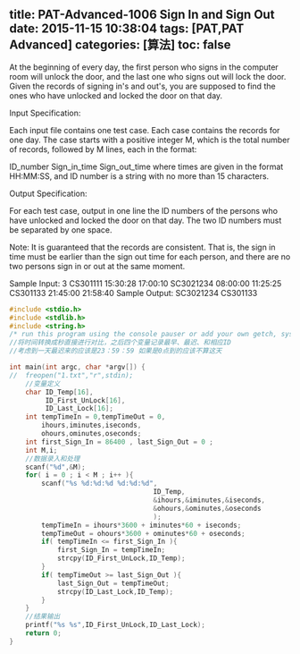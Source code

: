 title: PAT-Advanced-1006 Sign In and Sign Out 
date: 2015-11-15 10:38:04
tags: [PAT,PAT Advanced]
categories: [算法]
toc: false
---
At the beginning of every day, the first person who signs in the computer room will unlock the door, and the last one who signs out will lock the door. Given the re<!--more-->cords of signing in's and out's, you are supposed to find the ones who have unlocked and locked the door on that day.

Input Specification:

Each input file contains one test case. Each case contains the records for one day. The case starts with a positive integer M, which is the total number of records, followed by M lines, each in the format:

ID_number Sign_in_time Sign_out_time
where times are given in the format HH:MM:SS, and ID number is a string with no more than 15 characters.

Output Specification:

For each test case, output in one line the ID numbers of the persons who have unlocked and locked the door on that day. The two ID numbers must be separated by one space.

Note: It is guaranteed that the records are consistent. That is, the sign in time must be earlier than the sign out time for each person, and there are no two persons sign in or out at the same moment.

Sample Input:
3
CS301111 15:30:28 17:00:10
SC3021234 08:00:00 11:25:25
CS301133 21:45:00 21:58:40
Sample Output:
SC3021234 CS301133
```c
#include <stdio.h>
#include <stdlib.h>
#include <string.h>
/* run this program using the console pauser or add your own getch, system("pause") or input loop */
//将时间转换成秒直接进行对比，之后四个变量记录最早、最迟、和相应ID 
//考虑到一天最迟来的应该是23：59：59 如果是0点到的应该不算这天 

int main(int argc, char *argv[]) {
//  freopen("1.txt","r",stdin);
    //变量定义
    char ID_Temp[16],
         ID_First_UnLock[16], 
         ID_Last_Lock[16];
    int tempTimeIn = 0,tempTimeOut = 0,
        ihours,iminutes,iseconds,
        ohours,ominutes,oseconds;
    int first_Sign_In = 86400 , last_Sign_Out = 0 ;
    int M,i;
    //数据录入和处理
    scanf("%d",&M);
    for( i = 0 ; i < M ; i++ ){
        scanf("%s %d:%d:%d %d:%d:%d",
                                    ID_Temp,
                                    &ihours,&iminutes,&iseconds,
                                    &ohours,&ominutes,&oseconds
                                    );
        tempTimeIn = ihours*3600 + iminutes*60 + iseconds;                      
        tempTimeOut = ohours*3600 + ominutes*60 + oseconds; 
        if( tempTimeIn <= first_Sign_In ){
            first_Sign_In = tempTimeIn;
            strcpy(ID_First_UnLock,ID_Temp);
        }
        if( tempTimeOut >= last_Sign_Out ){
            last_Sign_Out = tempTimeOut;
            strcpy(ID_Last_Lock,ID_Temp);
        }                   
    }   
    //结果输出 
    printf("%s %s",ID_First_UnLock,ID_Last_Lock);     
    return 0;
}
```
